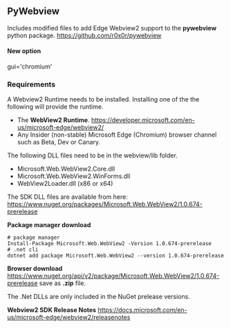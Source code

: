 ## PyWebview
  
Includes modified files to add Edge Webview2 support to the **pywebview** python package.  https://github.com/r0x0r/pywebview
#### **New option**
gui='chromium'

### Requirements
A Webview2 Runtime needs to be installed. Installing one of the the following will provide the runtime.

* The **WebView2 Runtime**. https://developer.microsoft.com/en-us/microsoft-edge/webview2/
* Any Insider (non-stable) Microsoft Edge (Chromium) browser channel such as Beta, Dev or Canary.

The following DLL files need to be in the webview/lib folder.
* Microsoft.Web.WebView2.Core.dll
* Microsoft.Web.WebView2.WinForms.dll
* WebView2Loader.dll (x86 or x64)

The SDK DLL files are available from here: https://www.nuget.org/packages/Microsoft.Web.WebView2/1.0.674-prerelease

**Package manager download**
```
# package manager
Install-Package Microsoft.Web.WebView2 -Version 1.0.674-prerelease
# .net cli
dotnet add package Microsoft.Web.WebView2 --version 1.0.674-prerelease
```
**Browser download** https://www.nuget.org/api/v2/package/Microsoft.Web.WebView2/1.0.674-prerelease save as **.zip** file.

The .Net DLLs are only included in the NuGet prelease versions.

**Webview2 SDK Release Notes** https://docs.microsoft.com/en-us/microsoft-edge/webview2/releasenotes
 
